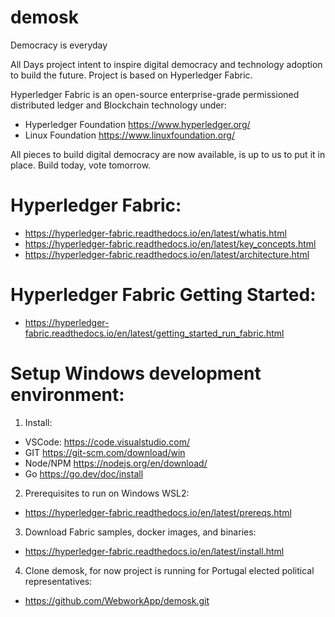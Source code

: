 # demosk

Democracy is everyday

All Days project intent to inspire digital democracy and technology adoption to build the future.
Project is based on Hyperledger Fabric.

Hyperledger Fabric is an open-source enterprise-grade permissioned distributed ledger and Blockchain technology under:
- Hyperledger Foundation https://www.hyperledger.org/ 
- Linux Foundation https://www.linuxfoundation.org/

All pieces to build digital democracy are now available, is up to us to put it in place.
Build today, vote tomorrow.

# Hyperledger Fabric:
- https://hyperledger-fabric.readthedocs.io/en/latest/whatis.html
- https://hyperledger-fabric.readthedocs.io/en/latest/key_concepts.html
- https://hyperledger-fabric.readthedocs.io/en/latest/architecture.html

# Hyperledger Fabric Getting Started: 
- https://hyperledger-fabric.readthedocs.io/en/latest/getting_started_run_fabric.html


# Setup Windows development environment:
1. Install:
- VSCode: https://code.visualstudio.com/
- GIT https://git-scm.com/download/win
- Node/NPM https://nodejs.org/en/download/
- Go https://go.dev/doc/install

2. Prerequisites to run on Windows WSL2:
- https://hyperledger-fabric.readthedocs.io/en/latest/prereqs.html

3. Download Fabric samples, docker images, and binaries:
- https://hyperledger-fabric.readthedocs.io/en/latest/install.html

4. Clone demosk, for now project is running for Portugal elected political representatives:
- https://github.com/WebworkApp/demosk.git
